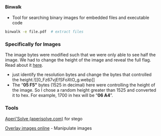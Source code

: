 
#### Binwalk 
- Tool for searching binary images for embedded files and executable code
```sh
binwalk -e file.pdf  # extract files 
```
### Specifically for Images

The image bytes were modified such that we were only able to see half the image. We had to change the height of the image and reveal the full flag. Read about it [here](https://cyberhacktics.com/hiding-information-by-changing-an-images-height/).
- just identify the resolution bytes and change the bytes that controlled the height.![[0_Fz67vjEfSFoXtO_g.webp]]
- The “**05 F5"** bytes (1525 in decimal) here were controlling the height of the image. So I chose a random height greater than 1525 and converted it to hex. For example, 1700 in hex will be “**06 A4**”.


### Tools

[Aperi'Solve (aperisolve.com)](https://www.aperisolve.com/) for stego 

[Overlay images online](https://overlay.imageonline.co/) - Manipulate images 